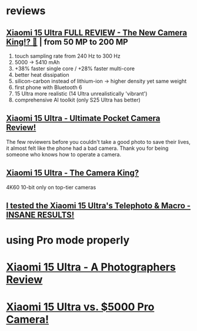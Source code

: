# reviews
## [Xiaomi 15 Ultra FULL REVIEW - The New Camera King!? 👑](https://www.youtube.com/watch?v=IsEaCr0mszg) | from 50 MP to 200 MP
1. touch sampling rate from 240 Hz to 300 Hz
2. 5000 → 5410 mAh
3. +38% faster single core / +28% faster multi-core
4. better heat dissipation
5. silicon-carbon instead of lithium-ion → higher density yet same weight
6. first phone with Bluetooth 6
7. 15 Ultra more realistic (14 Ultra unrealistically 'vibrant')
8. comprehensive AI toolkit (only S25 Ultra has better)

## [Xiaomi 15 Ultra - Ultimate Pocket Camera Review!](https://www.youtube.com/watch?v=523U7nNvYvA)
The few reviewers before you couldn't take a good photo to save their lives, it almost felt like the phone had a bad camera. Thank you for being someone who knows how to operate a camera.

## [Xiaomi 15 Ultra - The Camera King?](https://youtu.be/le3sEwiWiFM?si=ZZ54Kpo3Ql3K__BQ&t=923)
4K60 10-bit only on top-tier cameras

## [I tested the Xiaomi 15 Ultra's Telephoto & Macro - INSANE RESULTS!](https://www.youtube.com/watch?v=PCwXHdi2B0Q)

# using Pro mode properly
# [Xiaomi 15 Ultra - A Photographers Review](https://www.youtube.com/watch?v=hMKW8aeE_lM)
# [Xiaomi 15 Ultra vs. $5000 Pro Camera!](https://www.youtube.com/watch?v=1sTAYmd4hh8)